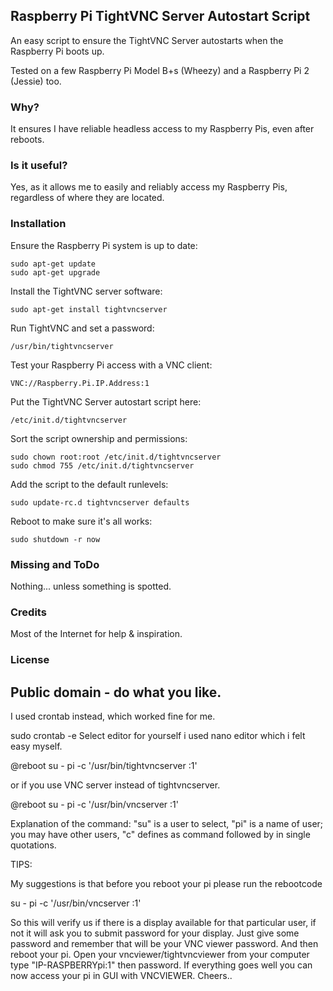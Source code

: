 ## Raspberry Pi TightVNC Server Autostart Script

An easy script to ensure the TightVNC Server autostarts when the Raspberry Pi boots up.

Tested on a few Raspberry Pi Model B+s (Wheezy) and a Raspberry Pi 2 (Jessie) too.

### Why?
It ensures I have reliable headless access to my Raspberry Pis, even after reboots.

### Is it useful?
Yes, as it allows me to easily and reliably access my Raspberry Pis, regardless of where they are located.

### Installation
Ensure the Raspberry Pi system is up to date:
```
sudo apt-get update
sudo apt-get upgrade
```
Install the TightVNC server software:
```
sudo apt-get install tightvncserver
```
Run TightVNC and set a password:
```
/usr/bin/tightvncserver
```
Test your Raspberry Pi access with a VNC client:
```
VNC://Raspberry.Pi.IP.Address:1
```
Put the TightVNC Server autostart script here:
```
/etc/init.d/tightvncserver
```
Sort the script ownership and permissions:
```
sudo chown root:root /etc/init.d/tightvncserver
sudo chmod 755 /etc/init.d/tightvncserver
```
Add the script to the default runlevels:
```
sudo update-rc.d tightvncserver defaults
```
Reboot to make sure it's all works:
```
sudo shutdown -r now
```
### Missing and ToDo
Nothing... unless something is spotted.

### Credits
Most of the Internet for help & inspiration.

### License
Public domain - do what you like.
---

I used crontab instead, which worked fine for me.

 sudo crontab -e
Select editor for yourself i used nano editor which i felt easy myself.

 @reboot su - pi -c '/usr/bin/tightvncserver :1'
 
or if you use VNC server instead of tightvncserver.

 @reboot su - pi -c '/usr/bin/vncserver :1'
 
Explanation of the command: "su" is a user to select, "pi" is a name of user; you may have other users, "c" defines as command followed by in single quotations.

TIPS:

My suggestions is that before you reboot your pi please run the rebootcode

su - pi -c '/usr/bin/vncserver :1'

So this will verify us if there is a display available for that particular user, if not it will ask you to submit password for your display. Just give some password and remember that will be your VNC viewer password. And then reboot your pi. Open your vncviewer/tightvncviewer from your computer type "IP-RASPBERRYpi:1" then password. If everything goes well you can now access your pi in GUI with VNCVIEWER. Cheers..
